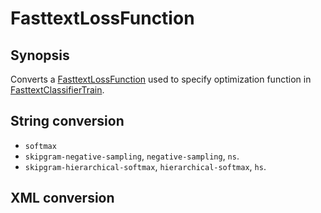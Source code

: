 <h1 class="converter">FasttextLossFunction</h1>

## Synopsis

Converts a <a href="../converter/FasttextLossFunction" class="converter">FasttextLossFunction</a> used to specify optimization function in <a href="../module/FasttextClassifierTrain" class="module">FasttextClassifierTrain</a>.

## String conversion


* `softmax`
* `skipgram-negative-sampling`, `negative-sampling`, `ns`.
* `skipgram-hierarchical-softmax`, `hierarchical-softmax`, `hs`.



## XML conversion

